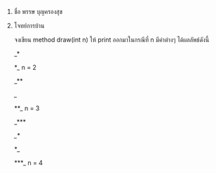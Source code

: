 1. ชื่อ พรรษ บุญครองสุข

2. โจทย์การบ้าน

    จงเขียน method draw(int n) ให้ print ออกมาในกรณีที่ n มีค่าต่างๆ ได้ผลลัพธ์ดังนี้

    _*

    *_ n = 2

    _**

    *_*

    **_ n = 3

    _***

    *_**

    **_*
    
    ***_ n = 4